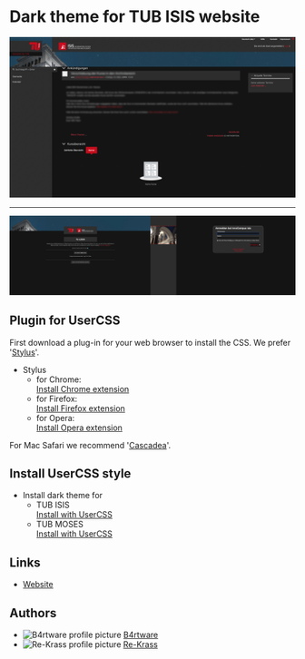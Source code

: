 # Dark theme for TUB ISIS website

<img src="/images/Screenshot_1.png" alt="Screenshot main page"/>

-----

<img src="/images/Screenshot_2-3.png" alt="Screenshot login pages"/>

## Plugin for UserCSS
First download a plug-in for your web browser to install the CSS. We prefer '[Stylus](https://github.com/openstyles/stylus)'. <br>
- Stylus <br>
  - for Chrome: <br>
[Install Chrome extension](https://chrome.google.com/webstore/detail/stylus/clngdbkpkpeebahjckkjfobafhncgmne) <br>
  - for Firefox: <br>
[Install Firefox extension](https://addons.mozilla.org/firefox/addon/styl-us/) <br>
  - for Opera: <br>
[Install Opera extension](https://addons.opera.com/extensions/details/stylus/) <br>

For Mac Safari we recommend '[Cascadea](https://cascadea.app/)'.

## Install UserCSS style
- Install dark theme for 
  - TUB ISIS <br>
  [Install with UserCSS](https://raw.githubusercontent.com/Re-Krass/Dark-Theme-ISIS-TUB/master/dark-theme-isis-tub.user.css)
  - TUB MOSES <br>
  [Install with UserCSS](https://raw.githubusercontent.com/Re-Krass/Dark-Theme-ISIS-TUB/master/dark-theme-moses-tub.user.css)

## Links
- [Website](https://re-krass.github.io/Dark-Theme-ISIS-TUB/)

## Authors 
- <img src="https://avatars1.githubusercontent.com/u/34386047?s=460&v=4" height="15" alt="B4rtware profile picture"> [B4rtware](https://github.com/B4rtware) <br>
- <img src="https://avatars0.githubusercontent.com/u/38668040?s=460&v=4" height="15" alt="Re-Krass profile picture"> [Re-Krass](https://github.com/Re-Krass)
